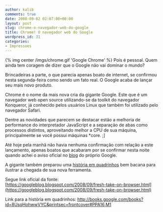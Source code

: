 ```yaml
---
author: kalib
comments: true
date: 2008-09-02 02:07:00+00:00
layout: post
slug: chrome-o-navegador-web-do-google
title: Chrome! O navegador web do Google
wordpress_id: 31
categories:
- Impressoes
---
```

{% img center /imgs/chrome.gif 'Google Chrome' %}
Pois é pessoal. Quem ainda tem coragem de dizer que o Google não vai dominar o mundo?




Brincadeiras a parte, o que parecia apenas boato de internet, se confirmou nesta segunda-feira como sendo um fato real. O Google acaba de lançar seu mais novo produto.




Chrome é o nome da mais nova cria da gigante Google. Este que é um navegador web open source utilizando-se da toolkit do navegador Konqueror, já conhecido pelos usuários Linux que também foi utilizado pelo navegador Safari.




Dentre as novidades que parecem se destacar estão a melhoria de performance do interpretador JavaScript e a separação de abas como processos distintos, aproveitando melhor a CPU de sua máquina, principalmente se você possui máquinas *core. ;]




Até hoje pela manhã não havia nenhuma confirmação com relação a este lançamento, apenas boatos que acabaram por se confirmar nesta noite quando achei o aviso oficial no [blog](https://googleblog.blogspot.com/2008/09/fresh-take-on-browser.html) do próprio Google.



A gigante também preparou uma [história em quadrinhos](https://books.google.com/books?id=8UsqHohwwVYC&printsec=frontcover#PPA16,M1) bem bacana para ilustrar a chegada de sua nova ferramenta.




Segue link oficial da fonte: [https://googleblog.blogspot.com/2008/09/fresh-take-on-browser.html](https://googleblog.blogspot.com/2008/09/fresh-take-on-browser.html)  

  

Link para a história em quadrinhos: [h](https://books.google.com/books?id=8UsqHohwwVYC&printsec=frontcover#PPA16,M1)[ttp://books.google.com/books?id=8UsqHohwwVYC&printsec=frontcover#PPA16,M1](https://books.google.com/books?id=8UsqHohwwVYC&printsec=frontcover#PPA16,M1)